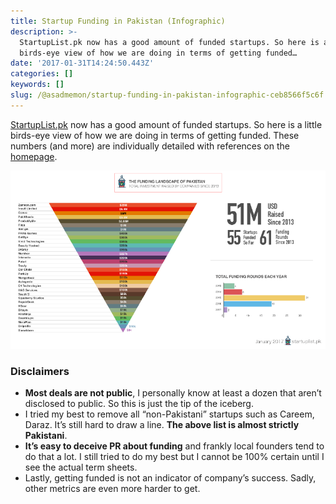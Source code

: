 ```yaml
---
title: Startup Funding in Pakistan (Infographic)
description: >-
  StartupList.pk now has a good amount of funded startups. So here is a little
  birds-eye view of how we are doing in terms of getting funded…
date: '2017-01-31T14:24:50.443Z'
categories: []
keywords: []
slug: /@asadmemon/startup-funding-in-pakistan-infographic-ceb8566f5c6f
---
```


[StartupList.pk](https://www.startuplist.pk) now has a good amount of funded startups. So here is a little birds-eye view of how we are doing in terms of getting funded. These numbers (and more) are individually detailed with references on the [homepage](https://www.startuplist.pk).

![](/assets/blog/old_posts/1__UviRcUMf__rIuerLmIBndUQ.png)

### Disclaimers

*   **Most deals are not public**, I personally know at least a dozen that aren’t disclosed to public. So this is just the tip of the iceberg.
*   I tried my best to remove all “non-Pakistani” startups such as Careem, Daraz. It’s still hard to draw a line. **The above list is almost strictly Pakistani**.
*   **It’s easy to deceive PR about funding** and frankly local founders tend to do that a lot. I still tried to do my best but I cannot be 100% certain until I see the actual term sheets.
*   Lastly, getting funded is not an indicator of company’s success. Sadly, other metrics are even more harder to get.